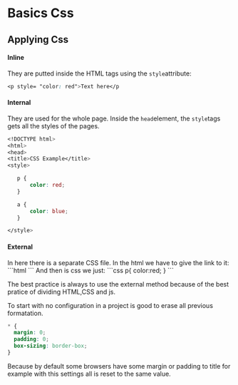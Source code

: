  <h1>Basics Css</h1>

 <h2>Applying Css</h2>

 <h4>Inline</h4>

They are putted inside the HTML tags using the `style`attribute:

```css
<p style= "color: red">Text here</p
```

 <h4>Internal</h4>

They are used for the whole page. Inside the `head`element, the `style`tags gets all the styles of the pages.

```css
<!DOCTYPE html>
<html>
<head>
<title>CSS Example</title>
<style>

   p {
       color: red;
   }

   a {
       color: blue;
   }

</style>
```

<h4>External</h4>
In here there is a separate CSS file. In the html we have to give the link to it:
```html
<head>
    <title>My first web page</title>
    <link rel="stylesheet" href="style.css">
</head>
```
And then is css we just:
```css
p{
    color:red;
}
```

The best practice is always to use the external method because of the best pratice of dividing HTML,CSS and js.

To start with no configuration in a project is good to erase all previous formatation.

```css
* {
  margin: 0;
  padding: 0;
  box-sizing: border-box;
}
```

Because by default some browsers have some margin or padding to title for example with this settings all is reset to the same value.
